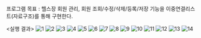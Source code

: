 프로그램 목표 : 헬스장 회원 관리, 회원 조회/수정/삭제/등록/저장 기능을 이중연결리스트(자료구조)를 통해 구현한다.

<실행 결과>
![1](https://user-images.githubusercontent.com/100817654/157179718-a206626d-9a2f-4da1-a606-526d000715ec.png)
![2](https://user-images.githubusercontent.com/100817654/157179720-dd581cf5-a785-420e-97f2-2c1c8013c2ad.png)
![3](https://user-images.githubusercontent.com/100817654/157179729-57d7a98f-b19f-4fb5-bf53-b18cb49dbe61.png)
![4](https://user-images.githubusercontent.com/100817654/157179742-093ba8af-b95c-426d-bc44-9b647fe07ebc.png)
![5](https://user-images.githubusercontent.com/100817654/157179750-321426d2-d784-4b13-8cb9-3d7b2cf9db7c.png)
![6](https://user-images.githubusercontent.com/100817654/157179758-9c6aa441-772d-4ae5-addb-8f63313d3e2d.png)
![7](https://user-images.githubusercontent.com/100817654/157179845-1b1aa0f6-08f9-485b-a608-10089cb27684.png)
![8](https://user-images.githubusercontent.com/100817654/157179854-95a43195-4e35-4900-b0a2-3999e5066913.png)
![9](https://user-images.githubusercontent.com/100817654/157179868-d1281f8e-4ae6-408a-b60f-945cf8a594c5.png)
![10](https://user-images.githubusercontent.com/100817654/157179878-8017f1c0-ccce-4e21-9605-6f073aeb7570.png)
![11](https://user-images.githubusercontent.com/100817654/157179886-7d1561f1-683a-4265-bbc0-0c6da06f3d17.png)
![12](https://user-images.githubusercontent.com/100817654/157179893-bdd0d9b5-be0b-4675-9bee-aac4a6f04b42.png)
![13](https://user-images.githubusercontent.com/100817654/157179900-b3155de7-ea1d-4e34-a31b-bf2d24c0fd26.png)
![14](https://user-images.githubusercontent.com/100817654/157179907-b0c32df2-cb8b-4d37-a23b-876f03fffad0.png)


